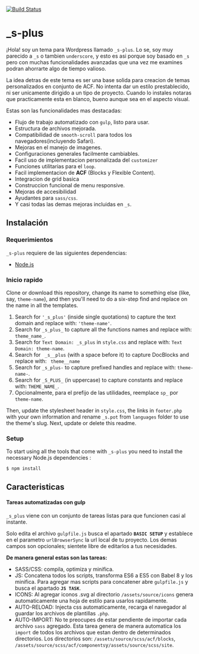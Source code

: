[![Build Status](https://travis-ci.org/Automattic/_s.svg?branch=master)](https://travis-ci.org/Automattic/_s)

_s-plus
=======

¡Hola! soy un tema para Wordpress llamado `_s-plus`. Lo se, soy muy parecido a `_s` o tambien `underscore`, y esto es asi porque soy basado en `_s` pero con muchas funcionalidades avanzadas que una vez me examines podran ahorrarte algo de tiempo valioso.

La idea detras de este tema es ser una base solida para creacion de temas personalizados en conjunto de ACF. No intenta dar un estilo prestablecido, ni ser unicamente dirigido a un tipo de proyecto. Cuando lo instales notaras que practicamente esta en blanco, bueno aunque sea en el aspecto visual.

Estas son las funcionalidades mas destacadas:

* Flujo de trabajo automatizado con `gulp`, listo para usar.
* Estructura de archivos mejorada.
* Compatibilidad de `smooth-scroll` para todos los navegadores(incluyendo Safari).
* Mejoras en el manejo de imagenes.
* Configuraciones generales facilmente cambiables.
* Facil uso de implementacion personalizada del `customizer`
* Funciones utilitarias para el `loop`.
* Facil implementacion de **ACF** (Blocks y Flexible Content).
* Integracion de grid basica
* Construccion funcional de menu responsive.
* Mejoras de accesibilidad
* Ayudantes para `sass/css`.
* Y casi todas las demas mejoras incluidas en `_s`.

Instalación
------------

### Requerimientos

`_s-plus` requiere de las siguientes dependencias:

- [Node.js](https://nodejs.org/)

### Inicio rapido

Clone or download this repository, change its name to something else (like, say, `theme-name`), and then you'll need to do a six-step find and replace on the name in all the templates.

1. Search for `'_s_plus'` (inside single quotations) to capture the text domain and replace with: `'theme-name'`.
2. Search for `_s_plus_` to capture all the functions names and replace with: `theme_name_`.
3. Search for `Text Domain: _s_plus` in `style.css` and replace with: `Text Domain: theme-name`.
4. Search for <code>&nbsp;_s__plus</code> (with a space before it) to capture DocBlocks and replace with: <code>&nbsp;theme__name</code>
5. Search for `_s_plus-` to capture prefixed handles and replace with: `theme-name-`.
6. Search for `_S_PLUS_` (in uppercase) to capture constants and replace with: `THEME_NAME_`.
7. Opcionalmente, para el prefijo de las utilidades, reemplace `sp_` por `theme-name`.

Then, update the stylesheet header in `style.css`, the links in `footer.php` with your own information and rename `_s.pot` from `languages` folder to use the theme's slug. Next, update or delete this readme.

### Setup

To start using all the tools that come with `_s-plus`  you need to install the necessary Node.js dependencies :

```sh
$ npm install
```

## Caracteristicas

#### Tareas automatizadas con gulp

`_s_plus` viene con un conjunto de tareas listas para que funcionen casi al instante.

Solo edita el archivo `gulpfile.js` busca el apartado **`BASIC SETUP`** y establece en el parametro `urlBrowserSync` la url local de tu proyecto. Los demas campos son opcionales; sientete libre de editarlos a tus necesidades.

**De manera general estas son las tareas:**

* SASS/CSS: compila, optimiza y minifica.
* JS: Concatena todos los scripts, transforma ES6 a ES5 con Babel 8 y los minifica. Para agregar mas scripts para concatener abre `gulpfile.js` y busca el apartado **`JS TASK`**.
* ICONS: Al agregar iconos .svg al directorio `/assets/source/icons` genera automaticamente una hoja de estilo para usarlos rapidamente.
* AUTO-RELOAD: Injecta css automaticamente, recarga el navegador al guardar los archivos de plantillas `.php`.
* AUTO-IMPORT: No te preocupes de estar pendiente de importar cada archivo `sass` agregado. Esta tarea genera de manera automatica los `import` de todos los archivos que estan dentro de determinados directorios. Los directorios son: `/assets/source/scss/acf/blocks`, `/assets/source/scss/acf/components`y`/assets/source/scss/site`.
